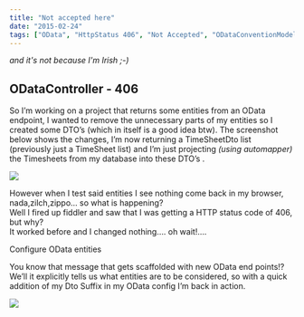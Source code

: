 ```yaml
---
title: "Not accepted here"
date: "2015-02-24"
tags: ["OData", "HttpStatus 406", "Not Accepted", "ODataConventionModelBuilder."]
---
```


_and it's not because I'm Irish ;-)_

## ODataController - 406

So I’m working on a project that returns some entities from an OData endpoint, I wanted to remove the unnecessary parts of my entities so I created some DTO’s (which in itself is a good idea btw). The screenshot below shows the changes, I’m now returning a TimeSheetDto list (previously just a TimeSheet list) and I’m just projecting _(using automapper)_ the Timesheets from my database into these DTO’s .

![](/images//images/image_thumb_363.png)  

However when I test said entities I see nothing come back in my browser, nada,zilch,zippo… so what is happening?   
Well I fired up fiddler and saw that I was getting a HTTP status code of 406, but why?   
It worked before and I changed nothing…. oh wait!….

Configure OData entities

You know that message that gets scaffolded with new OData end points!? We’ll it explicitly tells us what entities are to be considered, so with a quick addition of my Dto Suffix in my OData config I’m back in action.

![](/images//images/image_thumb_364.png)  

